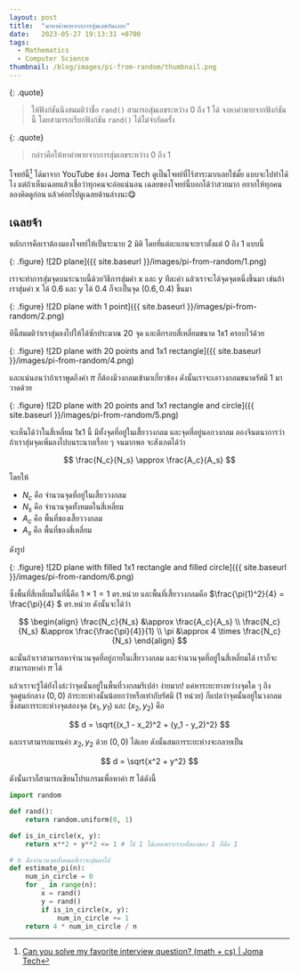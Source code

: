 ```yaml
---
layout: post
title:  "มาหาค่าพายจากการสุ่มเลขกันเถอะ"
date:   2023-05-27 19:13:31 +0700
tags: 
  - Mathematics
  - Computer Science
thumbnail: /blog/images/pi-from-random/thumbnail.png
---
```


{: .quote}
> ให้ฟังก์ชันนึงสมมติว่าชื่อ `rand()` สามารถสุ่มเลขระหว่าง 0 ถึง 1 ได้
> จงหาค่าพายจากฟังก์ชันนี้ โดยสามารถเรียกฟังก์ชัน `rand()` ได้ไม่จำกัดครั้ง

{: .quote}
> กล่าวคือให้หาค่าพายจากการสุ่มเลขระหว่าง 0 ถึง 1

โจทย์นี้[^1] ได้มาจาก YouTube ช่อง Joma Tech ดูเป็นโจทย์ที่ไร้สาระมากเลยใช่มั้ย แบบจะไปทำได้ไง แต่ถ้าเห็นเฉลยแล้วเชื่อว่าทุกคนจะอ๋อแน่นอน
เฉลยของโจทย์นี้บอกได้ว่าสวยมาก อยากให้ทุกคนลองคิดดูก่อน แล้วค่อยไปดูเฉลยด้านล่างนะ😋

## เฉลยจ้า

หลักการคือเราต้องมองโจทย์ให้เป็นระนาบ 2 มิติ โดยที่แต่ละแกนจะยาวตั้งแต่ 0 ถึง 1 แบบนี้

{: .figure}
![2D plane]({{ site.baseurl }}/images/pi-from-random/1.png)

เราจะทำการสุ่มจุดบนระนาบนี้ด้วยวิธีการสุ่มค่า x และ y ทีละค่า แล้วเราจะได้จุดจุดหนึ่งขึ้นมา
เช่นถ้าเราสุ่มค่า x ได้ 0.6 และ y ได้ 0.4 ก็จะเป็นจุด $(0.6, 0.4)$ ขึ้นมา

{: .figure}
![2D plane with 1 point]({{ site.baseurl }}/images/pi-from-random/2.png)

ทีนี้สมมติว่าเราสุ่มลงไปให้ได้ซักประมาณ 20 จุด และตีกรอบสี่เหลี่ยมขนาด 1x1 ครอบไว้ด้วย

{: .figure}
![2D plane with 20 points and 1x1 rectangle]({{ site.baseurl }}/images/pi-from-random/4.png)

และแน่นอนว่าถ้าเราพูดถึงค่า $\pi$ ก็ต้องมีวงกลมเข้ามาเกี่ยวข้อง ดังนั้นเราจะเอาวงกลมขนาดรัศมี 1 มาวาดด้วย

{: .figure}
![2D plane with 20 points and 1x1 rectangle and circle]({{ site.baseurl }}/images/pi-from-random/5.png)

จะเห็นได้ว่าในสี่เหลี่ยม 1x1 นี้ มีทั้งจุดที่อยู่ในเสี้ยววงกลม และจุดที่อยู่นอกวงกลม
ลองจินตนาการว่าถ้าเราสุ่มจุดเพิ่มลงไปบนระนาบเรื่อย ๆ จนมากพอ จะสังเกตได้ว่า

$$
\frac{N_c}{N_s} \approx \frac{A_c}{A_s}
$$

โดยให้ 
- $N_c$ คือ จำนวนจุดที่อยู่ในเสี้ยววงกลม 
- $N_s$ คือ จำนวนจุดทั้งหมดในสี่เหลี่ยม
- $A_c$ คือ พื้นที่ของเสี้ยววงกลม
- $A_s$ คือ พื้นที่ของสี่เหลี่ยม

ดังรูป

{: .figure}
![2D plane with filled 1x1 rectangle and filled circle]({{ site.baseurl }}/images/pi-from-random/6.png)

ซึ่งพื้นที่สี่เหลี่ยมในที่นี้คือ $1 \times 1 = 1$ ตร.หน่วย และพื้นที่เสี้ยววงกลมคือ $\frac{\pi(1)^2}{4} = \frac{\pi}{4} $ ตร.หน่วย
ดังนั้นจะได้ว่า

$$
\begin{align}
  \frac{N_c}{N_s} &\approx \frac{A_c}{A_s} \\
  \frac{N_c}{N_s} &\approx \frac{\frac{\pi}{4}}{1} \\
  \pi &\approx 4 \times \frac{N_c}{N_s}
\end{align}
$$

ฉะนั้นถ้าเราสามารถหาจำนวนจุดที่อยู่ภายในเสี้ยววงกลม และจำนวนจุดที่อยู่ในสี่เหลี่ยมได้ เราก็จะสามารถหาค่า $\pi$ ได้

แล้วเราจะรู้ได้ยังไงล่ะว่าจุดนั้นอยู่ในพื้นที่วงกลมรึเปล่า ง่ายมาก! แค่หาระยะทางหว่างจุดใด ๆ ถึงจุดศูนย์กลาง $(0, 0)$ ถ้าระยะห่างนั้นน้อยกว่าหรือเท่ากับรัศมี (1 หน่วย) ก็แปลว่าจุดนั้นอยู่ในวงกลม
ซึ่งสมการระยะห่างจุดสองจุด $(x_1, y_1)$ และ $(x_2, y_2)$ คือ

$$
d = \sqrt{(x_1 - x_2)^2 + (y_1 - y_2)^2}
$$

และเราสามารถแทนค่า $x_2, y_2$ ด้วย $(0, 0)$ ได้เลย ดังนั้นสมการระยะห่างจะกลายเป็น

$$
d = \sqrt{x^2 + y^2}
$$

ดังนั้นเราก็สามารถเขียนโปรแกรมเพื่อหาค่า $\pi$ ได้ดังนี้

```python
import random

def rand():
    return random.uniform(0, 1)

def is_in_circle(x, y):
    return x**2 + y**2 <= 1 # ใช้ 1 ได้เลยเพราะรากที่สองของ 1 ก็คือ 1

# n คือจำนวนจุดทั้งหมดที่เราจะสุ่มลงไป
def estimate_pi(n):
    num_in_circle = 0
    for _ in range(n):
        x = rand()
        y = rand()
        if is_in_circle(x, y):
            num_in_circle += 1
    return 4 * num_in_circle / n
```

[^1]: <a href="https://youtu.be/pvimAM_SLic" target="_blank" rel="noopener noreferrer">Can you solve my favorite interview question? (math + cs) | Joma Tech</a>